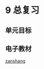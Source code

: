 # 9 总复习

## 单元目标


## 电子教材

<Ebook grade="xxsx4a" :pages="109" :paged="115" ></Ebook>

[zanshang](../res/zanshang.md ':include')